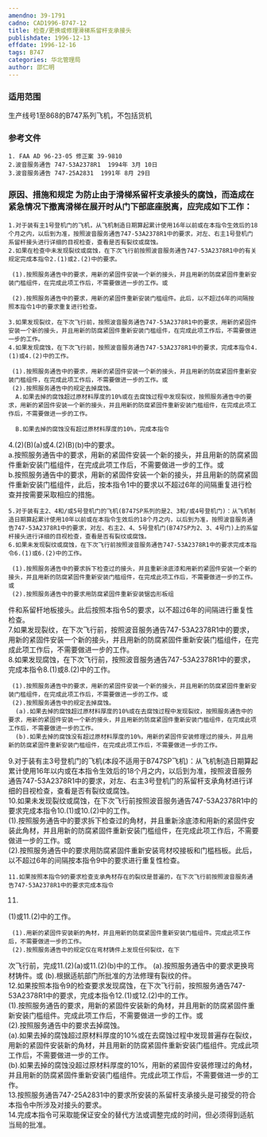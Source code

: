 ```yaml
---
amendno: 39-1791  
cadno: CAD1996-B747-12  
title: 检查/更换或修理滑梯系留杆支承接头  
publishdate: 1996-12-13  
effdate: 1996-12-16  
tags: B747  
categories: 华北管理局  
author: 邵仁明  
---
```

  
### 适用范围  
生产线号1至868的B747系列飞机，不包括货机  
  
<!--more-->  
### 参考文件  
    1. FAA AD 96-23-05 修正案 39-9810  
    2.波音服务通告 747-53A2378R1  1994年 3月 10日  
    3.波音服务通告 747-25A2831  1991年 8月 29日  
  
### 原因、措施和规定     为防止由于滑梯系留杆支承接头的腐蚀，而造成在紧急情况下撤离滑梯在展开时从门下部底座脱离，应完成如下工作：  
    1.对于装有主1号登机门的飞机，从飞机制造日期算起累计使用16年以前或在本指令生效后的18个月之内，以后到为准，按照波音服务通告747-53A2378R1中的要求，对左、右主1号登机门系留杆接头进行详细的目视检查，查看是否有裂纹或腐蚀。  
    2.如果在检查中未发现裂纹或腐蚀，在下次飞行前按照波音服务通告747-53A2378R1中的有关规定完成本指令2.(1)或2.(2)中的要求。  
  
     (1).按照服务通告中的要求，用新的紧固件安装一个新的接头，并且用新的防腐紧固件重新安装门槛组件，在完成此项工作后，不需要做进一步的工作。或  
  
     (2).按照服务通告中的要求，用新的紧固件重新安装门槛组件。此后，以不超过6年的间隔按照本指令1中的要求重复进行检查。  
  
    3.如果发现裂纹，在下次飞行前，按照波音服务通告747-53A2378R1中的要求，用新的紧固件安装一个新的接头，并且用新的防腐紧固件重新安装门槛组件，在完成此项工作后，不需要做进一步的工作。  
    4.如果发现腐蚀，在下次飞行前，按照波音服务通告747-53A2378R1中的要求，完成本指令4.(1)或4.(2)中的工作。  
  
     (1).按照服务通告中的要求，用新的紧固件安装一个新的接头，并且用新的防腐紧固件重新安装门槛组件，在完成此项工作后，不需要做进一步的工作。或  
     (2).按照服务通告中的规定去掉腐蚀。  
      A.如果去掉的腐蚀超过原材料厚度的10%或在去腐蚀过程中发现裂纹，按照服务通告中的要求，用新的紧固件安装一个新的接头，并且用新的防腐紧固件重新安装门槛组件，在完成此项工作后，不需要做进一步的工作。  
  
      B.如果去掉的腐蚀没有超过原材料厚度的10%，完成本指令  
4.(2)(B)(a)或4.(2)(B)(b)中的要求。  
       a.按照服务通告中的要求，用新的紧固件安装一个新的接头，并且用新的防腐紧固件重新安装门槛组件，在完成此项工作后，不需要做进一步的工作。或  
       b.按照服务通告中的要求，用新的紧固件安装一个新的接头，并且用新的防腐紧固件重新安装门槛组件，此后，按本指令1中的要求以不超过6年的间隔重复进行检查并按需要采取相应的措施。  
  
    5.对于装有主2、4和/或5号登机门的飞机(B747SP系列的是2、3和/或4号登机门)：从飞机制造日期算起累计使用10年以前或在本指令生效后的18个月之内，以后到为准，按照波音服务通告747-53A2378R1中的要求，对左、右主2、4、5号登机门(B747SP为2、3、4号门)上的系留杆接头进行详细的目视检查，查看是否有裂纹或腐蚀。  
    6.如果未发现裂纹或腐蚀，在下次飞行前按照波音服务通告747-53A2378R1中的要求完成本指令6.(1)或6.(2)中的工作。  
  
     (1).按照服务通告中的要求拆下检查过的接头，并且重新涂底漆和用新的紧固件安装一个新的接头，并且用新的防腐紧固件重新安装门槛组件，在完成此项工作后，不需要做进一步的工作。或  
     (2).按照服务通告中的要求用防腐紧固件重新安装锯齿形板组  
  
件和系留杆地板接头。此后按照本指令5的要求，以不超过6年的间隔进行重复性检查。  
    7.如果发现裂纹，在下次飞行前，按照波音服务通告747-53A2378R1中的要求，用新的紧固件安装一个新的接头，并且用新的防腐紧固件重新安装门槛组件，在完成此项工作后，不需要做进一步的工作。  
    8.如果发现腐蚀，在下次飞行前，按照波音服务通告747-53A2378R1中的要求，完成本指令8.(1)或8.(2)中的工作。  
  
     (1).按照服务通告中的要求，用新的紧固件安装一个新的接头，并且用新的防腐紧固件重新安装门槛组件，在完成此项工作后，不需要做进一步的工作。或  
     (2).按照服务通告中的规定去掉腐蚀。  
      (a).如果去掉的腐蚀超过原材料厚度的10%或在去腐蚀过程中发现裂纹，按照服务通告中的要求，用新的紧固件安装一个新的接头，并且用新的防腐紧固件重新安装门槛组件，在完成此项工作后，不需要做进一步的工作。  
      (b).如果去掉的腐蚀没有超过原材料厚度的10%，用新的紧固件安装修理过的接头，并且用新的防腐紧固件重新安装门槛组件，在完成此项工作后，不需要做进一步的工作。  
9.对于装有主3号登机门的飞机(本段不适用于B747SP飞机)：从飞机制造日期算起累计使用16年以内或在本指令生效后的18个月之内，以后到为准，按照波音服务通告747-53A2378R1中的要求，对左、右主3号登机门的系留杆支承角材进行详细的目视检查，查看是否有裂纹或腐蚀。  
    10.如果未发现裂纹或腐蚀，在下次飞行前按照波音服务通告747-53A2378R1中的要求完成本指令10.(1)或10.(2)中的工作。  
     (1).按照服务通告中的要求拆下检查过的角材，并且重新涂底漆和用新的紧固件安装此角材，并且用新的防腐紧固件重新安装门槛组件，在完成此项工作后，不需要做进一步的工作。或  
     (2).按照服务通告中的要求用防腐紧固件重新安装弯材咬接板和门槛档板。此后，以不超过6年的间隔按本指令9中的要求进行重复性检查。  
  
    11.如果按照本指令9的要求检查支承角材存在的裂纹是普遍的，在下次飞行前按照波音服务通告747-53A2378R1中的要求完成本指令  
11.  
(1)或11.(2)中的工作。  
  
  
     (1).用新的紧固件安装新的角材，并且用新的防腐紧固件重新安装门槛组件。完成此项工作后，不需要做进一步的工作。  
     (2).按照服务通告中的规定仅在弯材铸件上发现任何裂纹，在下  
次飞行前，完成11.(2)(a)或11.(2)(b)中的工作。       (a).按照服务通告中的要求更换弯材铸件。或       (b).根据适航部门所批准的方法修理有裂纹的件。  
    12.如果按照本指令9的检查要求发现腐蚀，在下次飞行前，按照服务通告747-53A2378R1中的要求，完成本指令12.(1)或12.(2)中的工作。  
     (1).按照服务通告的要求，用新的紧固件安装新的角材，并且用新的防腐紧固件重新安装门槛组件。完成此项工作后，不需要做进一步的工作。或  
     (2).按照服务通告中的要求去掉腐蚀。  
      (a).如果去掉的腐蚀超过原材料厚度的10%或在去腐蚀过程中发现普遍存在裂纹，用新的紧固件安装新的角材，并且用新的防腐紧固件重新安装门槛组件。完成此项工作后，不需要做进一步的工作。  
      (b).如果去掉的腐蚀没超过原材料厚度的10%，用新的紧固件安装修理过的角材，并且用新的防腐紧固件重新安装门槛组件。完成此项工作后，不需要做进一步的工作。  
    13.按照服务通告747-25A2831中的要求所安装的系留杆支承接头是可接受的符合本指令中所涉及对接头的要求。  
    14.完成本指令可采取能保证安全的替代方法或调整完成的时间，但必须得到适航当局的批准。  
  
